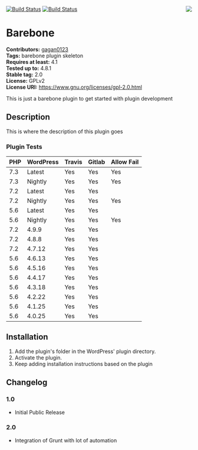 [![Build Status](https://travis-ci.org/gagan0123/barebone.svg?branch=master)](https://travis-ci.org/gagan0123/barebone) [![Build Status](https://gitlab.com/gagan0123/barebone-plugin/badges/master/build.svg)](https://gitlab.com/gagan0123/barebone-plugin/pipelines)
<img src='https://github.com/gagan0123/barebone/raw/master/assets/icon-128x128.png' align='right' />

# Barebone #
**Contributors:** [gagan0123](https://profiles.wordpress.org/gagan0123)  
**Tags:** barebone plugin skeleton  
**Requires at least:** 4.1  
**Tested up to:** 4.8.1  
**Stable tag:** 2.0  
**License:** GPLv2  
**License URI:** https://www.gnu.org/licenses/gpl-2.0.html  

This is just a barebone plugin to get started with plugin development

## Description ##

This is where the description of this plugin goes

### Plugin Tests ###

| PHP | WordPress | Travis | Gitlab | Allow Fail |
|-----|-----------|--------|--------|------------|
| 7.3 | Latest    | Yes    | Yes    | Yes        |
| 7.3 | Nightly   | Yes    | Yes    | Yes        |
| 7.2 | Latest    | Yes    | Yes    |            |
| 7.2 | Nightly   | Yes    | Yes    | Yes        |
| 5.6 | Latest    | Yes    | Yes    |            |
| 5.6 | Nightly   | Yes    | Yes    | Yes        |
| 7.2 | 4.9.9     | Yes    | Yes    |            |
| 7.2 | 4.8.8     | Yes    | Yes    |            |
| 7.2 | 4.7.12    | Yes    | Yes    |            |
| 5.6 | 4.6.13    | Yes    | Yes    |            |
| 5.6 | 4.5.16    | Yes    | Yes    |            |
| 5.6 | 4.4.17    | Yes    | Yes    |            |
| 5.6 | 4.3.18    | Yes    | Yes    |            |
| 5.6 | 4.2.22    | Yes    | Yes    |            |
| 5.6 | 4.1.25    | Yes    | Yes    |            |
| 5.6 | 4.0.25    | Yes    | Yes    |            |

## Installation ##
1. Add the plugin's folder in the WordPress' plugin directory.
1. Activate the plugin.
1. Keep adding installation instructions based on the plugin

## Changelog ##

### 1.0 ###
* Initial Public Release

### 2.0 ###
* Integration of Grunt with lot of automation